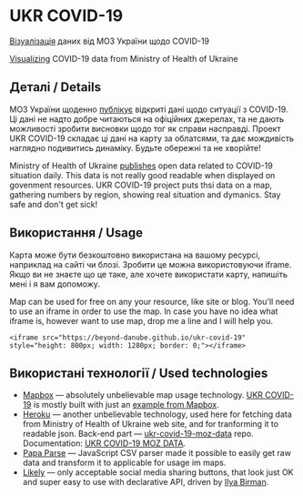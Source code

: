 # UKR COVID-19
[Візуалізація](https://beyond-danube.github.io/ukr-covid-19/) даних від  МОЗ України щодо COVID-19
  
[Visualizing](https://beyond-danube.github.io/ukr-covid-19/) COVID-19 data from Ministry of Health of Ukraine

## Деталі / Details
МОЗ України щоденно [публікує](https://covid19.gov.ua/analitichni-paneli-dashbordy) відкриті дані щодо ситуації з COVID-19. Ці дані не надто добре читаються на офіційних джерелах, та не дають можливості зробити висновки щодо тог як справи насправді. Проект UKR COVID-19 складає ці дані на карту за облатсями, та дає мождивість наглядно подивитись динаміку. Будьте обережні та не хворійте!
  
Ministry of Health of Ukraine [publishes](https://covid19.gov.ua/analitichni-paneli-dashbordy) open data related to COVID-19 situation daily. This data is not really good readable when displayed on govenment resources. UKR COVID-19 project puts thsi data on a map, gathering numbers by region, showing real situation and dymanics. Stay safe and don't get sick!

## Використання / Usage
Карта може бути безкоштовно використана на вашому ресурсі, наприклад на сайті чи блозі. Зробити це можна використовуючи iframe. Якщо ви не знаєте що це таке, але хочете використати карту, напишіть мені і я вам допоможу.
  
Map can be used for free on any your resource, like site or blog. You'll need to use an iframe in order to use the map. In case you have no idea what iframe is, however want to use map, drop me a line and I will help you.

`<iframe src="https://beyond-danube.github.io/ukr-covid-19" style="height: 800px; width: 1280px; border: 0;"></iframe>`

## Використані технології / Used technologies
* [Mapbox](https://www.mapbox.com) — absolutely unbelievable map usage technology. [UKR COVID-19](https://beyond-danube.github.io/ukr-covid-19/) is mostly built with just an [example from Mapbox](https://docs.mapbox.com/mapbox-gl-js/example/data-join/).
* [Heroku](https://heroku.com) — another unbelievable technology, used here for fetching data from Ministry of Health of Ukraine web site, and for tranforming it to readable json. Back-end part — [ukr-covid-19-moz-data](https://github.com/beyond-danube/ukr-covid-19-moz-data) repo. Documentation: [UKR COVID-19 MOZ DATA](https://ukr-covid-19-moz-data.herokuapp.com/api-docs/).
* [Papa Parse](https://www.papaparse.com) — JavaScript CSV parser made it possible to easily get raw data and transform it to applicable for usage im maps.
* [Likely](https://github.com/NikolayRys/Likely) — only acceptable social media sharing buttons, that look just OK and super easy to use with declarative API, driven by [Ilya Birman](https://ilyabirman.net).
